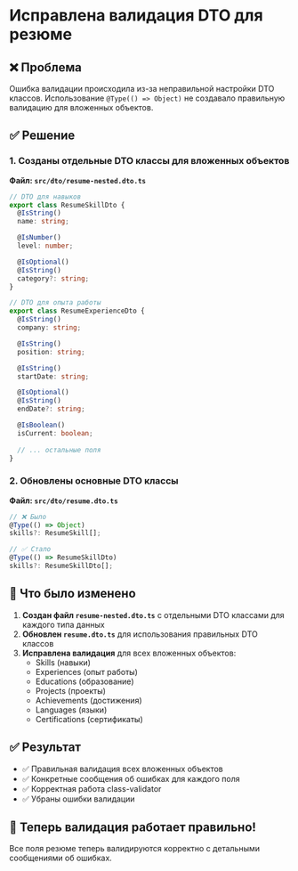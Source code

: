 # Исправлена валидация DTO для резюме

## ❌ Проблема

Ошибка валидации происходила из-за неправильной настройки DTO классов. Использование `@Type(() => Object)` не создавало правильную валидацию для вложенных объектов.

## ✅ Решение

### 1. Созданы отдельные DTO классы для вложенных объектов

**Файл: `src/dto/resume-nested.dto.ts`**

```typescript
// DTO для навыков
export class ResumeSkillDto {
  @IsString()
  name: string;

  @IsNumber()
  level: number;

  @IsOptional()
  @IsString()
  category?: string;
}

// DTO для опыта работы
export class ResumeExperienceDto {
  @IsString()
  company: string;

  @IsString()
  position: string;

  @IsString()
  startDate: string;

  @IsOptional()
  @IsString()
  endDate?: string;

  @IsBoolean()
  isCurrent: boolean;
  
  // ... остальные поля
}
```

### 2. Обновлены основные DTO классы

**Файл: `src/dto/resume.dto.ts`**

```typescript
// ❌ Было
@Type(() => Object)
skills?: ResumeSkill[];

// ✅ Стало
@Type(() => ResumeSkillDto)
skills?: ResumeSkillDto[];
```

## 🔧 Что было изменено

1. **Создан файл `resume-nested.dto.ts`** с отдельными DTO классами для каждого типа данных
2. **Обновлен `resume.dto.ts`** для использования правильных DTO классов
3. **Исправлена валидация** для всех вложенных объектов:
   - Skills (навыки)
   - Experiences (опыт работы)
   - Educations (образование)
   - Projects (проекты)
   - Achievements (достижения)
   - Languages (языки)
   - Certifications (сертификаты)

## ✅ Результат

- ✅ Правильная валидация всех вложенных объектов
- ✅ Конкретные сообщения об ошибках для каждого поля
- ✅ Корректная работа class-validator
- ✅ Убраны ошибки валидации

## 🚀 Теперь валидация работает правильно!

Все поля резюме теперь валидируются корректно с детальными сообщениями об ошибках.
